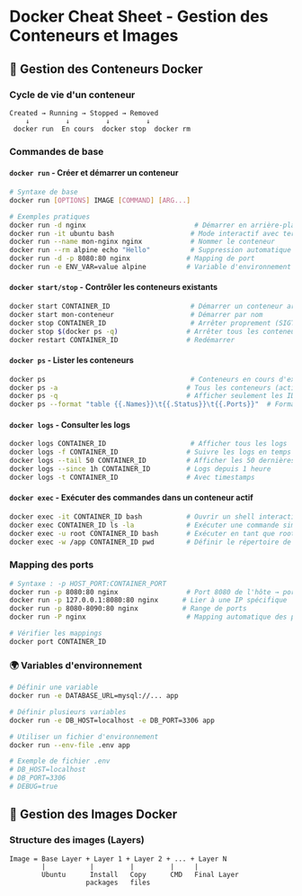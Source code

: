 # Docker Cheat Sheet - Gestion des Conteneurs et Images

## 🔄 Gestion des Conteneurs Docker

### Cycle de vie d'un conteneur
```
Created → Running → Stopped → Removed
    ↓         ↓         ↓         ↓
 docker run  En cours  docker stop  docker rm
```

### Commandes de base

#### `docker run` - Créer et démarrer un conteneur
```bash
# Syntaxe de base
docker run [OPTIONS] IMAGE [COMMAND] [ARG...]

# Exemples pratiques
docker run -d nginx                           # Démarrer en arrière-plan
docker run -it ubuntu bash                   # Mode interactif avec terminal
docker run --name mon-nginx nginx            # Nommer le conteneur
docker run --rm alpine echo "Hello"          # Suppression automatique après arrêt
docker run -d -p 8080:80 nginx              # Mapping de port
docker run -e ENV_VAR=value alpine          # Variable d'environnement
```

#### `docker start/stop` - Contrôler les conteneurs existants
```bash
docker start CONTAINER_ID                    # Démarrer un conteneur arrêté
docker start mon-conteneur                   # Démarrer par nom
docker stop CONTAINER_ID                     # Arrêter proprement (SIGTERM puis SIGKILL)
docker stop $(docker ps -q)                 # Arrêter tous les conteneurs actifs
docker restart CONTAINER_ID                 # Redémarrer
```

#### `docker ps` - Lister les conteneurs
```bash
docker ps                                    # Conteneurs en cours d'exécution
docker ps -a                                # Tous les conteneurs (actifs + arrêtés)
docker ps -q                                # Afficher seulement les IDs
docker ps --format "table {{.Names}}\t{{.Status}}\t{{.Ports}}"  # Format personnalisé
```

#### `docker logs` - Consulter les logs
```bash
docker logs CONTAINER_ID                     # Afficher tous les logs
docker logs -f CONTAINER_ID                 # Suivre les logs en temps réel (tail -f)
docker logs --tail 50 CONTAINER_ID          # Afficher les 50 dernières lignes
docker logs --since 1h CONTAINER_ID         # Logs depuis 1 heure
docker logs -t CONTAINER_ID                 # Avec timestamps
```

#### `docker exec` - Exécuter des commandes dans un conteneur actif
```bash
docker exec -it CONTAINER_ID bash           # Ouvrir un shell interactif
docker exec CONTAINER_ID ls -la             # Exécuter une commande simple
docker exec -u root CONTAINER_ID bash       # Exécuter en tant que root
docker exec -w /app CONTAINER_ID pwd        # Définir le répertoire de travail
```

### Mapping des ports
```bash
# Syntaxe : -p HOST_PORT:CONTAINER_PORT
docker run -p 8080:80 nginx                 # Port 8080 de l'hôte → port 80 du conteneur
docker run -p 127.0.0.1:8080:80 nginx      # Lier à une IP spécifique
docker run -p 8080-8090:80 nginx           # Range de ports
docker run -P nginx                         # Mapping automatique des ports exposés

# Vérifier les mappings
docker port CONTAINER_ID
```

### 🌍 Variables d'environnement
```bash
# Définir une variable
docker run -e DATABASE_URL=mysql://... app

# Définir plusieurs variables
docker run -e DB_HOST=localhost -e DB_PORT=3306 app

# Utiliser un fichier d'environnement
docker run --env-file .env app

# Exemple de fichier .env
# DB_HOST=localhost
# DB_PORT=3306
# DEBUG=true
```

## 🐳 Gestion des Images Docker

### Structure des images (Layers)
```
Image = Base Layer + Layer 1 + Layer 2 + ... + Layer N
        |           |         |         |     |
        Ubuntu      Install   Copy      CMD   Final Layer
                   packages   files
```

